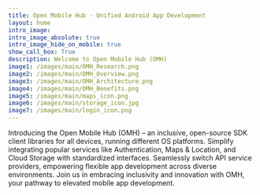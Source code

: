 ```yaml
---
title: Open Mobile Hub - Unified Android App Development
layout: home
intro_image: 
intro_image_absolute: true
intro_image_hide_on_mobile: true
show_call_box: True
description: Welcome to Open Mobile Hub (OMH)
image1: /images/main/OMH_Research.png
image2: /images/main/OMH_Overview.png
image3: /images/main/OMH_Architecture.png
image4: /images/main/OMH_Benefits.png
image5: /images/main/maps_icon.png
image6: /images/main/storage_icon.jpg
image7: /images/main/login_icon.png
---
```


Introducing the Open Mobile Hub (OMH) – an inclusive, open-source SDK client libraries for all devices, running different OS platforms. Simplify integrating popular services like Authentication, Maps & Location, and Cloud Storage with standardized interfaces. Seamlessly switch API service providers, empowering flexible app development across diverse environments. Join us in embracing inclusivity and innovation with OMH, your pathway to elevated mobile app development.
